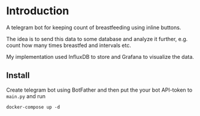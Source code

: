 # Introduction

A telegram bot for keeping count of breastfeeding using inline buttons.

The idea is to send this data to some database and analyze it further,
e.g. count how many times breastfed and intervals etc.

My implementation used InfluxDB to store and Grafana to visualize the data.

## Install

Create telegram bot using BotFather and then put the your bot API-token to `main.py` and run

```
docker-compose up -d
```




